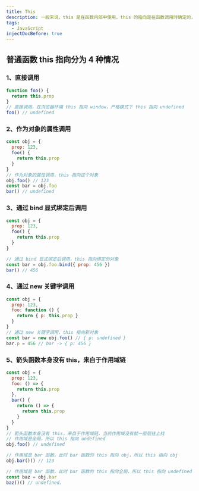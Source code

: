 ```yaml
---
title: This
description: 一般来说，this 是在函数内部中使用，this 的指向是在函数调用时确定的，即和执行上下文有关。ES5 引入了 bind 方法来设置函数的 this 值，而不用考虑函数是如何被调用的。ES6 引入了箭头函数，箭头函数本身没有 this，箭头函数的 this 在声明时便确定，和普通变量一样来自作用域链，如果当前作用域没有就一层层往上找。
tags:
  - JavaScript
injectDocBefore: true
---
```


## 普通函数 this 指向分为 4 种情况

### 1、直接调用

```js
function foo() {
  return this.prop
}
// 直接调用，在浏览器环境 this 指向 window，严格模式下 this 指向 undefined
foo() // undefined
```

### 2、作为对象的属性调用

```js
const obj = {
  prop: 123,
  foo() {
    return this.prop
  }
}
// 作为对象的属性调用，this 指向这个对象
obj.foo() // 123
const bar = obj.foo
bar() // undefined
```

### 3、通过 bind 显式绑定后调用

```js
const obj = {
  prop: 123,
  foo() {
    return this.prop
  }
}

// 通过 bind 显式绑定后调用，this 指向绑定的对象
const bar = obj.foo.bind({ prop: 456 })
bar() // 456
```

### 4、通过 new 关键字调用

```js
const obj = {
  prop: 123,
  foo: function () {
    return { p: this.prop }
  }
}
// 通过 new 关键字调用，this 指向新对象
const bar = new obj.foo() // { p: undefined }
bar.p = 456 // bar -> { p: 456 }
```

### 5、箭头函数本身没有 this，来自于作用域链

```js
const obj = {
  prop: 123,
  foo: () => {
    return this.prop
  },
  bar() {
    return () => {
      return this.prop
    }
  }
}
// 箭头函数本身没有 this，来自于作用域链，当前作用域没有就一层层往上找
// 作用域是全局，所以 this 指向 undefined
obj.foo() // undefined

// 作用域是 bar 函数，此时 bar 函数的 this 指向 obj，所以 this 指向 obj
obj.bar()() // 123

// 作用域是 bar 函数，此时 bar 函数的 this 指向全局，所以 this 指向 undefined
const baz = obj.bar
baz()() // undefined，
```

